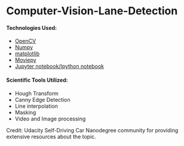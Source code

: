 # Computer-Vision-Lane-Detection

#### Technologies Used:

* [OpenCV](http://opencv.org/)
* [Numpy](http://www.numpy.org/)
* [matplotlib](http://matplotlib.org/api/pyplot_api.html)
* [Moviepy](http://zulko.github.io/moviepy/)
* [Jupyter notebook/Ipython notebook](http://jupyter.org/)

#### Scientific Tools Utilized:
* Hough Transform
* Canny Edge Detection
* Line interpolation
* Masking
* Video and Image processing


Credit: Udacity Self-Driving Car Nanodegree community for providing extensive resources about the topic.
